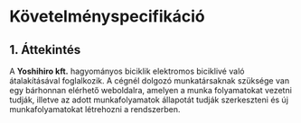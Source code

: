 # Követelményspecifikáció

## 1. Áttekintés
 A **Yoshihiro kft.** hagyományos biciklik elektromos biciklivé való átalakításával foglalkozik. A cégnél dolgozó munkatársaknak szüksége van egy bárhonnan elérhető weboldalra, amelyen a munka folyamatokat vezetni tudják, illetve az adott munkafolyamatok állapotát tudják szerkeszteni és új munkafolyamatokat létrehozni a rendszerben.